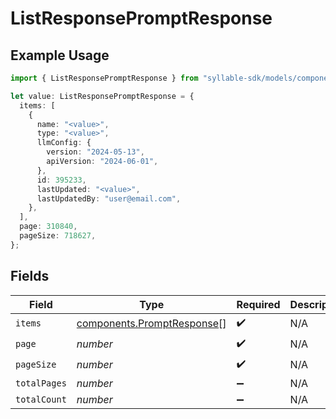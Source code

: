 # ListResponsePromptResponse

## Example Usage

```typescript
import { ListResponsePromptResponse } from "syllable-sdk/models/components";

let value: ListResponsePromptResponse = {
  items: [
    {
      name: "<value>",
      type: "<value>",
      llmConfig: {
        version: "2024-05-13",
        apiVersion: "2024-06-01",
      },
      id: 395233,
      lastUpdated: "<value>",
      lastUpdatedBy: "user@email.com",
    },
  ],
  page: 310840,
  pageSize: 718627,
};
```

## Fields

| Field                                                                    | Type                                                                     | Required                                                                 | Description                                                              |
| ------------------------------------------------------------------------ | ------------------------------------------------------------------------ | ------------------------------------------------------------------------ | ------------------------------------------------------------------------ |
| `items`                                                                  | [components.PromptResponse](../../models/components/promptresponse.md)[] | :heavy_check_mark:                                                       | N/A                                                                      |
| `page`                                                                   | *number*                                                                 | :heavy_check_mark:                                                       | N/A                                                                      |
| `pageSize`                                                               | *number*                                                                 | :heavy_check_mark:                                                       | N/A                                                                      |
| `totalPages`                                                             | *number*                                                                 | :heavy_minus_sign:                                                       | N/A                                                                      |
| `totalCount`                                                             | *number*                                                                 | :heavy_minus_sign:                                                       | N/A                                                                      |